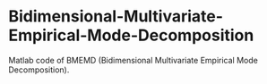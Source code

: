 # Bidimensional-Multivariate-Empirical-Mode-Decomposition
Matlab code of BMEMD (Bidimensional Multivariate Empirical Mode Decomposition).
